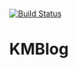 [![Build Status](https://travis-ci.org/GillesVandewiele/KMBlog.svg?branch=master)](https://travis-ci.org/GillesVandewiele/KMBlog)

# KMBlog
